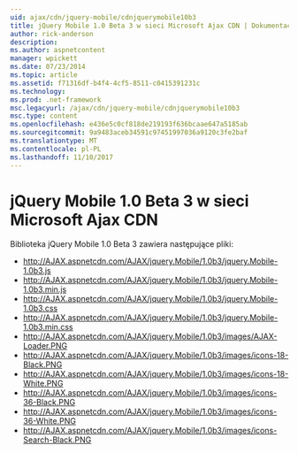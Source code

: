 ```yaml
---
uid: ajax/cdn/jquery-mobile/cdnjquerymobile10b3
title: jQuery Mobile 1.0 Beta 3 w sieci Microsoft Ajax CDN | Dokumentacja firmy Microsoft
author: rick-anderson
description: 
ms.author: aspnetcontent
manager: wpickett
ms.date: 07/23/2014
ms.topic: article
ms.assetid: f71316df-b4f4-4cf5-8511-c0415391231c
ms.technology: 
ms.prod: .net-framework
msc.legacyurl: /ajax/cdn/jquery-mobile/cdnjquerymobile10b3
msc.type: content
ms.openlocfilehash: e436e5c0cf818de219193f636bcaae647a5185ab
ms.sourcegitcommit: 9a9483aceb34591c97451997036a9120c3fe2baf
ms.translationtype: MT
ms.contentlocale: pl-PL
ms.lasthandoff: 11/10/2017
---
```

<a name="jquery-mobile-10-beta-3-on-the-microsoft-ajax-cdn"></a>jQuery Mobile 1.0 Beta 3 w sieci Microsoft Ajax CDN
====================
Biblioteka jQuery Mobile 1.0 Beta 3 zawiera następujące pliki:

- http://AJAX.aspnetcdn.com/AJAX/jquery.Mobile/1.0b3/jquery.Mobile-1.0b3.js
- http://AJAX.aspnetcdn.com/AJAX/jquery.Mobile/1.0b3/jquery.Mobile-1.0b3.min.js
- http://AJAX.aspnetcdn.com/AJAX/jquery.Mobile/1.0b3/jquery.Mobile-1.0b3.css
- http://AJAX.aspnetcdn.com/AJAX/jquery.Mobile/1.0b3/jquery.Mobile-1.0b3.min.css
- http://AJAX.aspnetcdn.com/AJAX/jquery.Mobile/1.0b3/images/AJAX-Loader.PNG
- http://AJAX.aspnetcdn.com/AJAX/jquery.Mobile/1.0b3/images/icons-18-Black.PNG
- http://AJAX.aspnetcdn.com/AJAX/jquery.Mobile/1.0b3/images/icons-18-White.PNG
- http://AJAX.aspnetcdn.com/AJAX/jquery.Mobile/1.0b3/images/icons-36-Black.PNG
- http://AJAX.aspnetcdn.com/AJAX/jquery.Mobile/1.0b3/images/icons-36-White.PNG
- http://AJAX.aspnetcdn.com/AJAX/jquery.Mobile/1.0b3/images/icons-Search-Black.PNG
